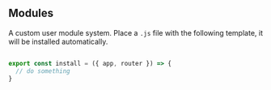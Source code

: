 ## Modules

A custom user module system. Place a `.js` file with the following template, it will be installed automatically.

```js

export const install = ({ app, router }) => {
  // do something
}
```
